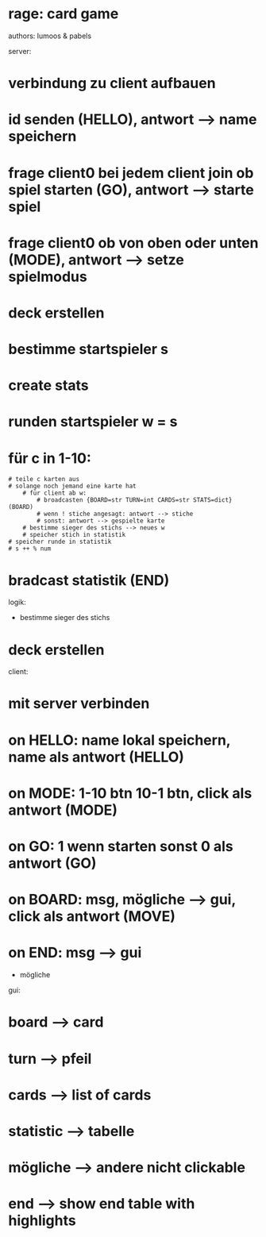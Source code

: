 # rage: card game
authors: lumoos & pabels

server:
# verbindung zu client aufbauen
# id senden (HELLO), antwort --> name speichern
# frage client0 bei jedem client join ob spiel starten (GO), antwort --> starte spiel
# frage client0 ob von oben oder unten (MODE), antwort --> setze spielmodus
# deck erstellen
# bestimme startspieler s
# create stats
# runden startspieler w = s
# für c in 1-10:
	# teile c karten aus
	# solange noch jemand eine karte hat
		# für client ab w:
			# broadcasten {BOARD=str TURN=int CARDS=str STATS=dict} (BOARD)
			# wenn ! stiche angesagt: antwort --> stiche 
			# sonst: antwort --> gespielte karte
		# bestimme sieger des stichs --> neues w
		# speicher stich in statistik
	# speicher runde in statistik
	# s ++ % num
# bradcast statistik (END)


logik:
- bestimme sieger des stichs
# deck erstellen



client:
# mit server verbinden
# on HELLO: name lokal speichern, name als antwort (HELLO)
# on MODE: 1-10 btn 10-1 btn, click als antwort (MODE)
# on GO: 1 wenn starten sonst 0 als antwort (GO)
# on BOARD: msg, mögliche --> gui, click als antwort (MOVE)
# on END: msg --> gui
- mögliche


gui:
# board --> card
# turn --> pfeil
# cards --> list of cards
# statistic --> tabelle
# mögliche --> andere nicht clickable
# end --> show end table with highlights
